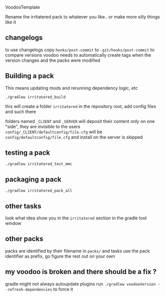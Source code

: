 VoodooTemplate

Rename the irritatered pack to whatever you like.. or make more silly things like it

## changelogs

to use changelogs copy `hooks/post-commit` to `.git/hooks/post-commit`
to compare versions voodoo needs to automatically create tags when the version changes and the packs were modified

## Building a pack
This means updating mods and rerunning dependency logic, etc

`./gradlew irritatered_build`

this will create a folder `irritatered` in the repository root, add config files and such there

folders named `_CLIENT` and `_SERVER` will deposit their content only on one "side", they are invisible to the users
`config/_CLIENT/defaultconfig/file.cfg` will be `config/defaultconfig/file.cfg` and install on the server is skipped

## testing a pack

`./gradlew irritatered_test_mmc`

## packaging a pack

`./gradlew irritatered_pack_all`

## other tasks

look what idea show you in the `irritatered` section in the gradle tool window

## other packs

packs are identified by their filename in `packs/`
and tasks use the pack identifier as prefix, go figure the rest out on your own

## my voodoo is broken and there should be a fix ?

gradle might not always autoupdate plugins
run `./gradlew voodooVersion --refresh-dependencies` to force it
